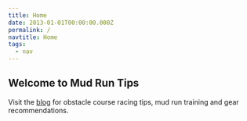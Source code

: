 ```yaml
---
title: Home
date: 2013-01-01T00:00:00.000Z
permalink: /
navtitle: Home
tags:
  - nav
---
```

## Welcome to Mud Run Tips

Visit the [blog](https://mudruntips.com/blog/) for obstacle course racing tips, mud run training and gear recommendations.
